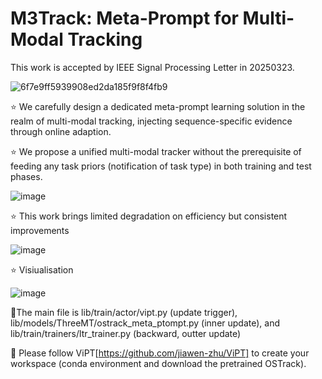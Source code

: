# M3Track: Meta-Prompt for Multi-Modal Tracking

This work is accepted by IEEE Signal Processing Letter in 20250323. 

![6f7e9ff5939908ed2da185f9f8f4fb9](https://github.com/user-attachments/assets/3c5360d3-88e0-4861-bf06-377a66b4a372)

⭐ We carefully design a dedicated meta-prompt learning solution in the realm of multi-modal tracking, injecting sequence-specific evidence through online adaption. 

⭐ We propose a unified multi-modal tracker without the prerequisite of feeding any task priors (notification of task type) in both training and test phases.

![image](https://github.com/user-attachments/assets/82373e32-5c58-4341-929c-2f886523751f)


⭐ This work brings limited degradation on efficiency but consistent improvements

![image](https://github.com/user-attachments/assets/1a5507df-f247-4561-9bca-f8cf3543517c)


⭐ Visiualisation

![image](https://github.com/user-attachments/assets/cae705e1-51c8-4c09-a3a7-ba70991360fd)


🔋The main file is lib/train/actor/vipt.py (update trigger), lib/models/ThreeMT/ostrack_meta_ptompt.py (inner update), and lib/train/trainers/ltr_trainer.py (backward, outter update)

🔽 Please follow ViPT[https://github.com/jiawen-zhu/ViPT] to create your workspace (conda environment and download the pretrained OSTrack).



